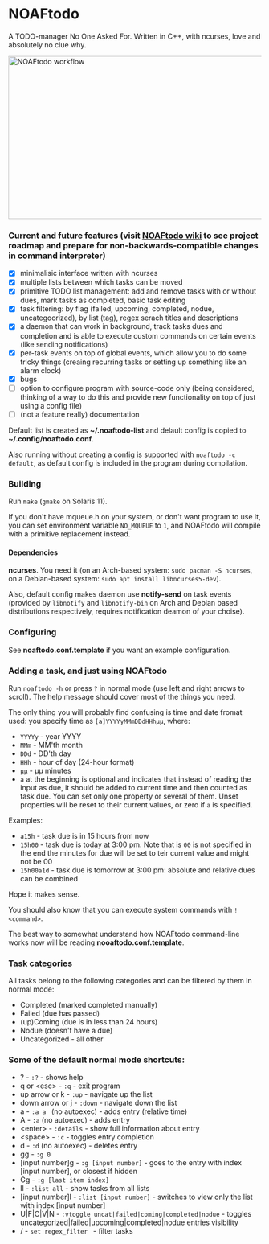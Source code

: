# NOAFtodo
A TODO-manager No One Asked For. Written in C++, with ncurses, love and absolutely no clue why.

<img src="workflow.gif" width="576" height="324" alt="NOAFtodo workflow"></img>

### Current and future features (visit [NOAFtodo wiki](https://github.com/GregTheMadMonk/noaftodo/wiki) to see project roadmap and prepare for non-backwards-compatible changes in command interpreter)
- [x] minimalisic interface written with ncurses
- [x] multiple lists between which tasks can be moved
- [x] primitive TODO list management: add and remove tasks with or without dues, mark tasks as completed, basic task editing
- [x] task filtering: by flag (failed, upcoming, completed, nodue, uncategoorized), by list (tag), regex serach titles and descriptions
- [x] a daemon that can work in background, track tasks dues and completion and is able to execute custom commands on certain events (like sending notifications)
- [x] per-task events on top of global events, which allow you to do some tricky things (creaing recurring tasks or setting up something like an alarm clock)
- [x] bugs
- [ ] option to configure program with source-code only (being considered, thinking of a way to do this and provide new functionality on top of just using a config file)
- [ ] \(not a feature really\) documentation

Default list is created as **~/.noaftodo-list** and delault config is copied to **~/.config/noaftodo.conf**.

Also running without creating a config is supported with `noaftodo -c default`, as default config is included in the program during compilation.

### Building
Run `make` (`gmake` on Solaris 11).

If you don't have mqueue.h on your system, or don't want program to use it, you can set environment variable `NO_MQUEUE` to `1`, and NOAFtodo will compile with a primitive replacement instead.
#### Dependencies
**ncurses**. You need it (on an Arch-based system: `sudo pacman -S ncurses`, on a Debian-based system: `sudo apt install libncurses5-dev`).

Also, default config makes daemon use **notify-send** on task events (provided by `libnotify` and `libnotify-bin` on Arch and Debian based distributions respectively, requires notification deamon of your choise).

### Configuring
See **noaftodo.conf.template** if you want an example configuration.

### Adding a task, and just using NOAFtodo
Run `noaftodo -h` or press `?` in normal mode (use left and right arrows to scroll). The help message should cover most of the things you need.

The only thing you will probably find confusing is time and date fromat used: you specify time as `[a]YYYYyMMmDDdHHhμμ`, where:
* `YYYYy` - year YYYY
* `MMm` - MM'th month
* `DDd` - DD'th day
* `HHh` - hour of day (24-hour format)
* `μμ` - μμ minutes
* `a` at the beginning is optional and indicates that instead of reading the input as due, it should be added to current time and then counted as task due.
You can set only one property or several of them. Unset properties will be reset to their current values, or zero if `a` is specified.

Examples:
* `a15h` - task due is in 15 hours from now
* `15h00` - task due is today at 3:00 pm. Note that is `00` is not specified in the end the minutes for due will be set to teir current value and might not be 00
* `15h00a1d` - task due is tomorrow at 3:00 pm: absolute and relative dues can be combined

Hope it makes sense.

You should also know that you can execute system commands with `!<command>`.

The best way to somewhat understand how NOAFtodo command-line works now will be reading **nooaftodo.conf.template**.

### Task categories
All tasks belong to the following categories and can be filtered by them in normal mode:
* Completed (marked completed manually)
* Failed (due has passed)
* (up)Coming (due is in less than 24 hours)
* Nodue (doesn't have a due)
* Uncategorized - all other

### Some of the default normal mode shortcuts:
* ? - `:?` - shows help
* q or \<esc> - `:q` - exit program
* up arrow or k - `:up` - navigate up the list
* down arrow or j - `:down` - navigate down the list
* a - `:a a ` (no autoexec) - adds entry (relative time)
* A - `:a` (no autoexec) - adds entry
* \<enter> - `:details` - show full information about entry
* \<space> - `:c` - toggles entry completion
* d - `:d` (no autoexec) - deletes entry
* gg - `:g 0`
* [input number]g - `:g [input number]` - goes to the entry with index [input number], or closest if hidden
* Gg - `:g [last item index]`
* ll - `:list all` - show tasks from all lists
* [input number]l - `:list [input number]` - switches to view only the list with index [input number]
* U|F|C|V|N - `:vtoggle uncat|failed|coming|completed|nodue` - toggles uncategorized|failed|upcoming|completed|nodue entries visibility
* / - `set regex_filter ` - filter tasks
